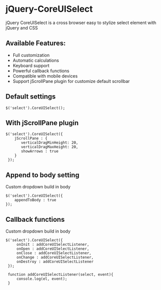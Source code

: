 jQuery-CoreUISelect
===================

jQuery CoreUISelect is a cross browser easy to stylize select element with jQuery and CSS

## Available Features:

* Full customization
* Automatic calculations
* Keyboard support
* Powerful callback functions
* Compatible with mobile devices
* Support jScrollPane plugin for customize default scrollbar

## Default settings
    $('select').CoreUISelect();

## With jScrollPane plugin
    $('select').CoreUISelect({
        jScrollPane : {
           verticalDragMinHeight: 20,
           verticalDragMaxHeight: 20,
           showArrows : true
        }
     });
    
## Append to body setting
Custom dropdown build in body

    $('select').CoreUISelect({
        appendToBody : true
    });

## Callback functions
Custom dropdown build in body

    $('select').CoreUISelect({
         onInit : addCoreUISelectListener,
         onOpen : addCoreUISelectListener,
         onClose : addCoreUISelectListener,
         onChange : addCoreUISelectListener,
         onDestroy : addCoreUISelectListener
     });
         
     function addCoreUISelectListener(select, event){
         console.log(el, event);
     } 